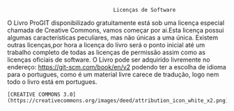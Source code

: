
                                      Licenças de Software

     
   O Livro ProGIT disponibilizado gratuitamente está sob uma licença especial chamada de Creative Commons, vamos começar por ai.Esta licença possui algumas características peculiares, mas não únicas a uma única. Existem outras licenças,por hora a licença do livro será o ponto inicial até um trabalho completo de todas as licenças de permissão assim como as licenças oficiais de software.
   O Livro pode ser adquirido livremente no endereço: https://git-scm.com/book/en/v2 podendo ter a escolha de idioma para o portugues, como é um material livre carece de tradução, logo nem todo o livro está em portugues.

	[CREATIVE COMMONS 3.0](https://creativecommons.org/images/deed/attribution_icon_white_x2.png)

